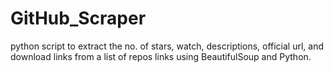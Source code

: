 # GitHub_Scraper
python script to extract the no. of stars, watch, descriptions, official url, and download links from a list of repos links using BeautifulSoup and Python.
